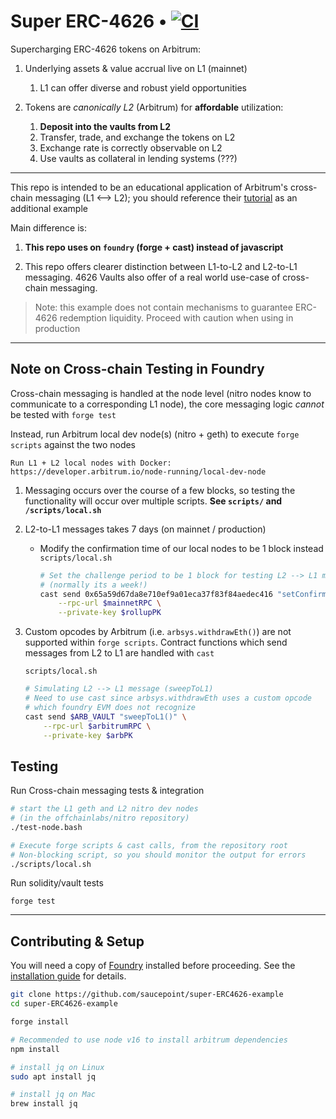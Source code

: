 # Super ERC-4626 • [![CI](https://github.com/saucepoint/super-ERC4626-example/actions/workflows/tests.yml/badge.svg)](https://github.com/saucepoint/super-ERC4626-example/actions/workflows/tests.yml)

Supercharging ERC-4626 tokens on Arbitrum:

1) Underlying assets & value accrual live on L1 (mainnet)
    1) L1 can offer diverse and robust yield opportunities

2) Tokens are *canonically L2* (Arbitrum) for **affordable** utilization:
    1) **Deposit into the vaults from L2**
    1) Transfer, trade, and exchange the tokens on L2
    1) Exchange rate is correctly observable on L2
    1) Use vaults as collateral in lending systems (???)

---

This repo is intended to be an educational application of Arbitrum's cross-chain messaging (L1 <--> L2); you should reference their [tutorial](https://github.com/OffchainLabs/arbitrum-tutorials/tree/master/packages/greeter) as an additional example

Main difference is:

1) **This repo uses on `foundry` (forge + cast) instead of javascript**

2) This repo offers clearer distinction between L1-to-L2 and L2-to-L1 messaging. 4626 Vaults also offer of a real world use-case of cross-chain messaging.

> Note: this example does not contain mechanisms to guarantee ERC-4626 redemption liquidity. Proceed with caution when using in production

---

## Note on Cross-chain Testing in Foundry
Cross-chain messaging is handled at the node level (nitro nodes know to communicate to a corresponding L1 node), the core messaging logic *cannot* be tested with `forge test`

Instead, run Arbitrum local dev node(s) (nitro + geth) to execute `forge scripts` against the two nodes
```
Run L1 + L2 local nodes with Docker: https://developer.arbitrum.io/node-running/local-dev-node
```

1. Messaging occurs over the course of a few blocks, so testing the functionality will occur over multiple scripts. **See `scripts/` and `/scripts/local.sh`**

2. L2-to-L1 messages takes 7 days (on mainnet / production)
    - Modify the confirmation time of our local nodes to be 1 block instead
        `scripts/local.sh`
        ```bash
        # Set the challenge period to be 1 block for testing L2 --> L1 messages
        # (normally its a week!)
        cast send 0x65a59d67da8e710ef9a01eca37f83f84aedec416 "setConfirmPeriodBlocks(uint64)" 1 \
            --rpc-url $mainnetRPC \
            --private-key $rollupPK
        ```

2. Custom opcodes by Arbitrum (i.e. `arbsys.withdrawEth()`) are not supported within `forge scripts`. Contract functions which send messages from L2 to L1 are handled with `cast`
    
    `scripts/local.sh`
    ```bash
    # Simulating L2 --> L1 message (sweepToL1)
    # Need to use cast since arbsys.withdrawEth uses a custom opcode
    # which foundry EVM does not recognize
    cast send $ARB_VAULT "sweepToL1()" \
        --rpc-url $arbitrumRPC \
        --private-key $arbPK
    ```

## Testing

Run Cross-chain messaging tests & integration
```bash
# start the L1 geth and L2 nitro dev nodes
# (in the offchainlabs/nitro repository)
./test-node.bash

# Execute forge scripts & cast calls, from the repository root
# Non-blocking script, so you should monitor the output for errors
./scripts/local.sh
```

Run solidity/vault tests
```
forge test
```

---

## Contributing & Setup

You will need a copy of [Foundry](https://github.com/foundry-rs/foundry) installed before proceeding. See the [installation guide](https://github.com/foundry-rs/foundry#installation) for details.

```sh
git clone https://github.com/saucepoint/super-ERC4626-example
cd super-ERC4626-example

forge install

# Recommended to use node v16 to install arbitrum dependencies
npm install

# install jq on Linux
sudo apt install jq

# install jq on Mac
brew install jq
```
